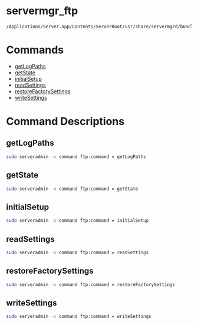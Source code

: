 # servermgr_ftp

```console
/Applications/Server.app/Contents/ServerRoot/usr/share/servermgrd/bundles/servermgr_ftp.bundle/Contents/MacOS/servermgr_ftp
```

# Commands

* [getLogPaths](https://github.com/erikberglund/servermgr_commands/blob/master/servermgr_ftp.md#getlogpaths)
* [getState](https://github.com/erikberglund/servermgr_commands/blob/master/servermgr_ftp.md#getstate)
* [initialSetup](https://github.com/erikberglund/servermgr_commands/blob/master/servermgr_ftp.md#initialsetup)
* [readSettings](https://github.com/erikberglund/servermgr_commands/blob/master/servermgr_ftp.md#readsettings)
* [restoreFactorySettings](https://github.com/erikberglund/servermgr_commands/blob/master/servermgr_ftp.md#restorefactorysettings)
* [writeSettings](https://github.com/erikberglund/servermgr_commands/blob/master/servermgr_ftp.md#writesettings)

# Command Descriptions

## getLogPaths

```bash
sudo serveradmin -x command ftp:command = getLogPaths
```

## getState

```bash
sudo serveradmin -x command ftp:command = getState
```

## initialSetup

```bash
sudo serveradmin -x command ftp:command = initialSetup
```

## readSettings

```bash
sudo serveradmin -x command ftp:command = readSettings
```

## restoreFactorySettings

```bash
sudo serveradmin -x command ftp:command = restoreFactorySettings
```

## writeSettings

```bash
sudo serveradmin -x command ftp:command = writeSettings
```

